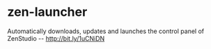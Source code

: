 zen-launcher
===========

Automatically downloads, updates and launches the control panel of ZenStudio -- http://bit.ly/1uCNiDN
